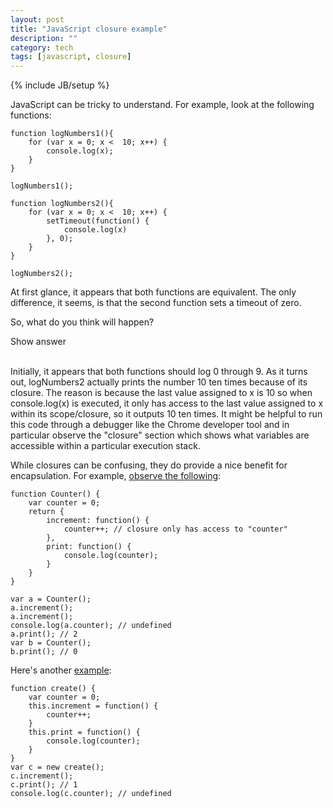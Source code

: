 ```yaml
---
layout: post
title: "JavaScript closure example"
description: ""
category: tech
tags: [javascript, closure]
---
```

{% include JB/setup %}

JavaScript can be tricky to understand. For example,
look at the following functions:

<pre>
<code class="javascript">function logNumbers1(){
    for (var x = 0; x &lt;  10; x++) {
        console.log(x);
    }
}

logNumbers1();</code></pre>

<pre>
<code class="javascript">function logNumbers2(){
    for (var x = 0; x &lt;  10; x++) {
        setTimeout(function() {
            console.log(x)
        }, 0);
    }
}

logNumbers2();</code></pre>

At first glance, it appears that both functions are equivalent. The only
difference, it seems, is that the second function sets a timeout of zero. 

So, what do you think will happen? 

<div id="showAnswer" class="btn btn-large">
     Show answer  <i class="icon-chevron-down"> </i>
</div>

<div>
    <br/>
</div>

<div id="hidden">

<p>Initially, it appears that both functions should log 0 through 9.
As it turns out, logNumbers2 actually prints the number 10 ten times because of its closure. 
The reason is because the last value assigned to x is 10 so when console.log(x)
is executed, it only has access to the last value assigned to x within its scope/closure,
so it outputs 10 ten times.
It might be helpful to run this code through a debugger like the Chrome developer
tool and in particular observe the "closure" section which shows what variables
are accessible within a particular execution stack.</p>

<p>While closures can be confusing, they do provide a nice benefit for encapsulation.
For example, <a href="http://stackoverflow.com/questions/4532407/general-javascript-syntax-question">observe the following</a>:</p>

<pre>
<code class="javascript">function Counter() {
    var counter = 0;
    return {
        increment: function() {
            counter++; // closure only has access to "counter"
        },
        print: function() {
            console.log(counter);
        }
    }
}

var a = Counter();
a.increment();
a.increment();
console.log(a.counter); // undefined
a.print(); // 2
var b = Counter();
b.print(); // 0
</code></pre>


<p>Here's another <a href="http://stackoverflow.com/questions/947352/javascript-closure-and-data-visibility">example</a>:</p>

<pre>
<code class="javascript">function create() {
    var counter = 0;
    this.increment = function() {
        counter++;
    }
    this.print = function() {
        console.log(counter);
    }
}
var c = new create();
c.increment();
c.print(); // 1
console.log(c.counter); // undefined
</code></pre>

</div>